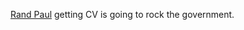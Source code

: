 <a href="https://www.axios.com/rand-paul-coronavirus-847b3df1-92bc-4ee6-833b-952d16f3ee3f.html">Rand Paul</a> getting CV is going to rock the government.

